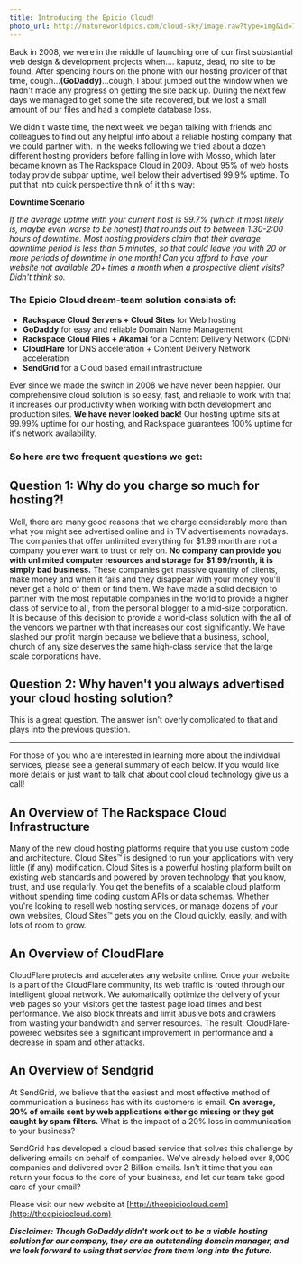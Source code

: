 ```yaml
---
title: Introducing the Epicio Cloud!
photo_url: http://natureworldpics.com/cloud-sky/image.raw?type=img&id=755
---
```

Back in 2008, we were in the middle of launching one of our first substantial web design & development projects when.... kaputz, dead, no site to be found. After spending hours on the phone with our hosting provider of that time, cough...**(GoDaddy)**...cough, I about jumped out the window when we hadn't made any progress on getting the site back up. During the next few days we managed to get some the site recovered, but we lost a small amount of our files and had a complete database loss.

We didn't waste time, the next week we began talking with friends and colleagues to find out any helpful info about a reliable hosting company that we could partner with. In the weeks following we tried about a dozen different hosting providers before falling in love with Mosso, which later became known as The Rackspace Cloud in 2009. About 95% of web hosts today provide subpar uptime, well below their advertised 99.9% uptime. To put that into quick perspective think of it this way:

**Downtime Scenario**

<em>If the average uptime with your current host is 99.7% (which it most likely is, maybe even worse to be honest) that rounds out to between 1:30-2:00 hours of downtime. Most hosting providers claim that their average downtime period is less than 5 minutes, so that could leave you with 20 or more periods of downtime in one month! Can you afford to have your website not available 20+ times a month when a prospective client visits? Didn't think so.</em>

### The Epicio Cloud dream-team solution consists of:

- **Rackspace Cloud Servers + Cloud Sites** for Web hosting
- **GoDaddy** for easy and reliable Domain Name Management
- **Rackspace Cloud Files + Akamai** for a Content Delivery Network (CDN)
- **CloudFlare** for DNS acceleration + Content Delivery Network acceleration
- **SendGrid** for a Cloud based email infrastructure

Ever since we made the switch in 2008 we have never been happier. Our comprehensive cloud solution is so easy, fast, and reliable to work with that it increases our productivity when working with both development and production sites. **We have never looked back!** Our hosting uptime sits at 99.99% uptime for our hosting, and Rackspace guarantees 100% uptime for it's network availability.

### So here are two frequent questions we get:

## Question 1: Why do you charge so much for hosting?!

Well, there are many good reasons that we charge considerably more than what you might see advertised online and in TV advertisements nowadays. The companies that offer unlimited everything for $1.99 month are not a company you ever want to trust or rely on. **No company can provide you with unlimited computer resources and storage for $1.99/month, it is simply bad business.** These companies get massive quantity of clients, make money and when it fails and they disappear with your money you'll never get a hold of them or find them. We have made a solid decision to partner with the most reputable companies in the world to provide a higher class of service to all, from the personal blogger to a mid-size corporation. It is because of this decision to provide a world-class solution with the all of the vendors we partner with that increases our cost significantly. We have slashed our profit margin because we believe that a business, school, church of any size deserves the same high-class service that the large scale corporations have.

## Question 2: Why haven't you always advertised your cloud hosting solution?

This is a great question. The answer isn't overly complicated to that and plays into the previous question.

<hr>
For those of you who are interested in learning more about the individual services, please see a general summary of each below. If you would like more details or just want to talk chat about cool cloud technology give us a call!

## An Overview of The Rackspace Cloud Infrastructure

Many of the new cloud hosting platforms require that you use custom code and architecture. Cloud Sites™ is designed to run your applications with very little (if any) modification. Cloud Sites is a powerful hosting platform built on existing web standards and powered by proven technology that you know, trust, and use regularly. You get the benefits of a scalable cloud platform without spending time coding custom APIs or data schemas. Whether you're looking to resell web hosting services, or manage dozens of your own websites, Cloud Sites™ gets you on the Cloud quickly, easily, and with lots of room to grow.

## An Overview of CloudFlare

CloudFlare protects and accelerates any website online. Once your website is a part of the CloudFlare community, its web traffic is routed through our intelligent global network. We automatically optimize the delivery of your web pages so your visitors get the fastest page load times and best performance. We also block threats and limit abusive bots and crawlers from wasting your bandwidth and server resources. The result: CloudFlare-powered websites see a significant improvement in performance and a decrease in spam and other attacks.

## An Overview of Sendgrid

At SendGrid, we believe that the easiest and most effective method of communication a business has with its customers is email. **On average, 20% of emails sent by web applications either go missing or they get caught by spam filters.** What is the impact of a 20% loss in communication to your business?

SendGrid has developed a cloud based service that solves this challenge by delivering emails on behalf of companies. We've already helped over 8,000 companies and delivered over 2 Billion emails. Isn't it time that you can return your focus to the core of your business, and let our team take good care of your email?

Please visit our new website at [http://theepiciocloud.com](http://theepiciocloud.com)

<em>**Disclaimer: Though GoDaddy didn't work out to be a viable hosting solution for our company, they are an outstanding domain manager, and we look forward to using that service from them long into the future.**</em>

      